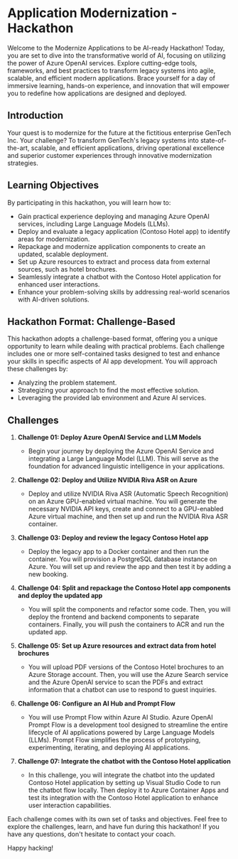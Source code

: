 # 	Application Modernization - Hackathon

Welcome to the Modernize Applications to be AI-ready Hackathon! Today, you are set to dive into the transformative world of AI, focusing on utilizing the power of Azure OpenAI services. Explore cutting-edge tools, frameworks, and best practices to transform legacy systems into agile, scalable, and efficient modern applications. Brace yourself for a day of immersive learning, hands-on experience, and innovation that will empower you to redefine how applications are designed and deployed.

## Introduction

Your quest is to modernize for the future at the fictitious enterprise GenTech Inc. Your challenge? To transform GenTech's legacy systems into state-of-the-art, scalable, and efficient applications, driving operational excellence and superior customer experiences through innovative modernization strategies.

## Learning Objectives

By participating in this hackathon, you will learn how to:

- Gain practical experience deploying and managing Azure OpenAI services, including Large Language Models (LLMs).
- Deploy and evaluate a legacy application (Contoso Hotel app) to identify areas for modernization.
- Repackage and modernize application components to create an updated, scalable deployment.
- Set up Azure resources to extract and process data from external sources, such as hotel brochures.
- Seamlessly integrate a chatbot with the Contoso Hotel application for enhanced user interactions.
- Enhance your problem-solving skills by addressing real-world scenarios with AI-driven solutions.

## Hackathon Format: Challenge-Based
This hackathon adopts a challenge-based format, offering you a unique opportunity to learn while dealing with practical problems. Each challenge includes one or more self-contained tasks designed to test and enhance your skills in specific aspects of AI app development. You will approach these challenges by:

- Analyzing the problem statement.
- Strategizing your approach to find the most effective solution.
- Leveraging the provided lab environment and Azure AI services.

## Challenges

1. **Challenge 01: Deploy Azure OpenAI Service and LLM Models**

   - Begin your journey by deploying the Azure OpenAI Service and integrating a Large Language Model (LLM). This will serve as the foundation for advanced linguistic intelligence in your applications.

1. **Challenge 02: Deploy and Utilize NVIDIA Riva ASR on Azure**

   - Deploy and utilize NVIDIA Riva ASR (Automatic Speech Recognition) on an Azure GPU-enabled virtual machine. You will generate the necessary NVIDIA API keys, create and connect to a GPU-enabled Azure virtual machine, and then set up and run the NVIDIA Riva ASR container.

1. **Challenge 03: Deploy and review the legacy Contoso Hotel app**

   -  Deploy the legacy app to a Docker container and then run the container. You will provision a PostgreSQL database instance on Azure. You will set up and review the app and then test it by adding a new booking.

1. **Challenge 04: Split and repackage the Contoso Hotel app components and deploy the updated app**

   - You will split the components and refactor some code. Then, you will deploy the frontend and backend components to separate containers. Finally, you will push the containers to ACR and run the updated app.   

1. **Challenge 05: Set up Azure resources and extract data from hotel brochures**

   - You will upload PDF versions of the Contoso Hotel brochures to an Azure Storage account. Then, you will use the Azure Search service and the Azure OpenAI service to scan the PDFs and extract information that a chatbot can use to respond to guest inquiries.

1. **Challenge 06: Configure an AI Hub and Prompt Flow**

   - You will use Prompt Flow within Azure AI Studio. Azure OpenAI Prompt Flow is a development tool designed to streamline the entire lifecycle of AI applications powered by Large Language Models (LLMs). Prompt Flow simplifies the process of prototyping, experimenting, iterating, and deploying AI applications.   

1. **Challenge 07: Integrate the chatbot with the Contoso Hotel application**   

   - In this challenge, you will integrate the chatbot into the updated Contoso Hotel application by setting up Visual Studio Code to run the chatbot flow locally. Then deploy it to Azure Container Apps and test its integration with the Contoso Hotel application to enhance user interaction capabilities.

Each challenge comes with its own set of tasks and objectives. Feel free to explore the challenges, learn, and have fun during this hackathon! If you have any questions, don't hesitate to contact your coach.

Happy hacking!

